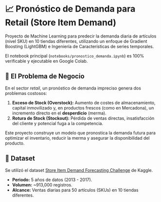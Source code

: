 # 📈 Pronóstico de Demanda para Retail (Store Item Demand)

Proyecto de Machine Learning para predecir la demanda diaria de artículos (nivel SKU) en 10 tiendas diferentes, utilizando un enfoque de Gradient Boosting (LightGBM) e Ingeniería de Características de series temporales.

El notebook principal (`notebooks/pronostico_demanda.ipynb`) es 100% verificable y ejecutable en Google Colab.

## 🎯 El Problema de Negocio

En el sector *retail*, un pronóstico de demanda impreciso genera dos problemas costosos:

1.  **Exceso de Stock (Overstock):** Aumento de costes de almacenamiento, capital inmovilizado y, en productos frescos (como en Mercadona), un incremento directo en el **desperdicio** (merma).
2.  **Rotura de Stock (Stockout):** Pérdida de ventas directas, insatisfacción del cliente y potencial fuga a la competencia.

Este proyecto construye un modelo que pronostica la demanda futura para optimizar el inventario, reducir la merma y asegurar la disponibilidad del producto.

## 💾 Dataset

Se utilizó el dataset [Store Item Demand Forecasting Challenge](https://www.kaggle.com/c/store-item-demand-forecasting-challenge) de Kaggle.

* **Periodo:** 5 años de datos (2013 - 2017).
* **Volumen:** ~913,000 registros.
* **Alcance:** Ventas diarias para 50 artículos (SKUs) en 10 tiendas diferentes.
